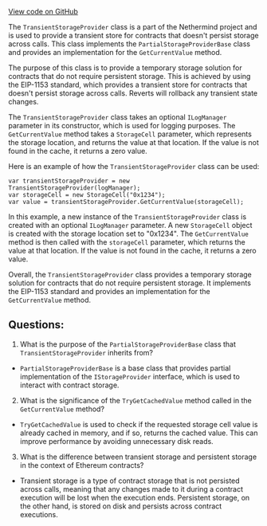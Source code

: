 [View code on GitHub](https://github.com/NethermindEth/nethermind/src/Nethermind/Nethermind.State/TransientStorageProvider.cs)

The `TransientStorageProvider` class is a part of the Nethermind project and is used to provide a transient store for contracts that doesn't persist storage across calls. This class implements the `PartialStorageProviderBase` class and provides an implementation for the `GetCurrentValue` method.

The purpose of this class is to provide a temporary storage solution for contracts that do not require persistent storage. This is achieved by using the EIP-1153 standard, which provides a transient store for contracts that doesn't persist storage across calls. Reverts will rollback any transient state changes.

The `TransientStorageProvider` class takes an optional `ILogManager` parameter in its constructor, which is used for logging purposes. The `GetCurrentValue` method takes a `StorageCell` parameter, which represents the storage location, and returns the value at that location. If the value is not found in the cache, it returns a zero value.

Here is an example of how the `TransientStorageProvider` class can be used:

```
var transientStorageProvider = new TransientStorageProvider(logManager);
var storageCell = new StorageCell("0x1234");
var value = transientStorageProvider.GetCurrentValue(storageCell);
```

In this example, a new instance of the `TransientStorageProvider` class is created with an optional `ILogManager` parameter. A new `StorageCell` object is created with the storage location set to "0x1234". The `GetCurrentValue` method is then called with the `storageCell` parameter, which returns the value at that location. If the value is not found in the cache, it returns a zero value.

Overall, the `TransientStorageProvider` class provides a temporary storage solution for contracts that do not require persistent storage. It implements the EIP-1153 standard and provides an implementation for the `GetCurrentValue` method.
## Questions: 
 1. What is the purpose of the `PartialStorageProviderBase` class that `TransientStorageProvider` inherits from?
- `PartialStorageProviderBase` is a base class that provides partial implementation of the `IStorageProvider` interface, which is used to interact with contract storage.

2. What is the significance of the `TryGetCachedValue` method called in the `GetCurrentValue` method?
- `TryGetCachedValue` is used to check if the requested storage cell value is already cached in memory, and if so, returns the cached value. This can improve performance by avoiding unnecessary disk reads.

3. What is the difference between transient storage and persistent storage in the context of Ethereum contracts?
- Transient storage is a type of contract storage that is not persisted across calls, meaning that any changes made to it during a contract execution will be lost when the execution ends. Persistent storage, on the other hand, is stored on disk and persists across contract executions.